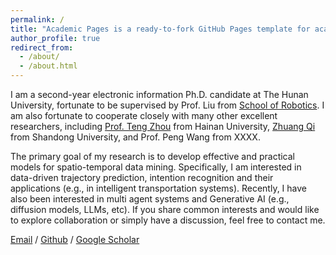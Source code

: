 ```yaml
---
permalink: /
title: "Academic Pages is a ready-to-fork GitHub Pages template for academic personal websites"
author_profile: true
redirect_from: 
  - /about/
  - /about.html
---
```


I am a second-year electronic information Ph.D. candidate at The Hunan University, fortunate to be supervised by Prof. Liu from [School of Robotics](https://robotics.hnu.edu.cn/). I am also fortunate to cooperate closely with many other excellent researchers, including [Prof. Teng Zhou](http://zhouteng.net/) from Hainan University, [Zhuang Qi](https://scholar.google.com/citations?user=l7wxjVwAAAAJ&hl=en&oi=ao) from Shandong University, and Prof. Peng Wang from XXXX.

The primary goal of my research is to develop effective and practical models for spatio-temporal data mining. Specifically, I am interested in data-driven trajectory prediction, intention recognition and their applications (e.g., in intelligent transportation systems). Recently, I have also been interested in multi agent systems and Generative AI (e.g., diffusion models, LLMs, etc). If you share common interests and would like to explore collaboration or simply have a discussion, feel free to contact me.

[Email](mailto:guanrutan@hnu.edu.cn) / [Github](https://github.com/guanrutan) / [Google Scholar](https://scholar.google.com/citations?user=6KgPlg4AAAAJ&hl=en)

